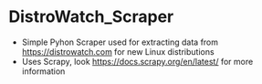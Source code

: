 # DistroWatch_Scraper

* Simple Pyhon Scraper used for extracting data from https://distrowatch.com for new Linux distributions
* Uses Scrapy, look https://docs.scrapy.org/en/latest/ for more information
